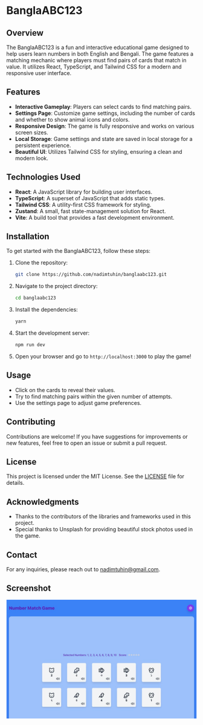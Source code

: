 # BanglaABC123

## Overview

The BanglaABC123 is a fun and interactive educational game designed to help users learn numbers in both English and Bengali. The game features a matching mechanic where players must find pairs of cards that match in value. It utilizes React, TypeScript, and Tailwind CSS for a modern and responsive user interface.

## Features

- **Interactive Gameplay**: Players can select cards to find matching pairs.
- **Settings Page**: Customize game settings, including the number of cards and whether to show animal icons and colors.
- **Responsive Design**: The game is fully responsive and works on various screen sizes.
- **Local Storage**: Game settings and state are saved in local storage for a persistent experience.
- **Beautiful UI**: Utilizes Tailwind CSS for styling, ensuring a clean and modern look.

## Technologies Used

- **React**: A JavaScript library for building user interfaces.
- **TypeScript**: A superset of JavaScript that adds static types.
- **Tailwind CSS**: A utility-first CSS framework for styling.
- **Zustand**: A small, fast state-management solution for React.
- **Vite**: A build tool that provides a fast development environment.

## Installation

To get started with the BanglaABC123, follow these steps:

1. Clone the repository:

   ```bash
   git clone https://github.com/nadimtuhin/banglaabc123.git
   ```

2. Navigate to the project directory:
   ```bash
   cd banglaabc123
   ```
3. Install the dependencies:

   ```bash
   yarn
   ```

4. Start the development server:

   ```bash
   npm run dev
   ```

5. Open your browser and go to `http://localhost:3000` to play the game!

## Usage

- Click on the cards to reveal their values.
- Try to find matching pairs within the given number of attempts.
- Use the settings page to adjust game preferences.

## Contributing

Contributions are welcome! If you have suggestions for improvements or new features, feel free to open an issue or submit a pull request.

## License

This project is licensed under the MIT License. See the [LICENSE](LICENSE) file for details.

## Acknowledgments

- Thanks to the contributors of the libraries and frameworks used in this project.
- Special thanks to Unsplash for providing beautiful stock photos used in the game.

## Contact

For any inquiries, please reach out to [nadimtuhin@gmail.com](mailto:nadimtuhin@gmail.com).

## Screenshot

![Description of the screenshot](./public/screenshot.png)
